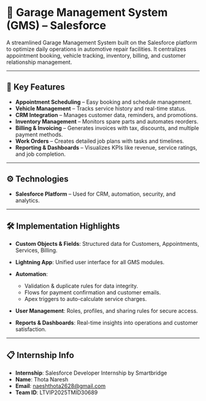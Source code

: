 # 🚗 Garage Management System (GMS) – Salesforce

A streamlined Garage Management System built on the Salesforce platform to optimize daily operations in automotive repair facilities. It centralizes appointment booking, vehicle tracking, inventory, billing, and customer relationship management.

---

## 🔑 Key Features

* **Appointment Scheduling** – Easy booking and schedule management.
* **Vehicle Management** – Tracks service history and real-time status.
* **CRM Integration** – Manages customer data, reminders, and promotions.
* **Inventory Management** – Monitors spare parts and automates reorders.
* **Billing & Invoicing** – Generates invoices with tax, discounts, and multiple payment methods.
* **Work Orders** – Creates detailed job plans with tasks and timelines.
* **Reporting & Dashboards** – Visualizes KPIs like revenue, service ratings, and job completion.

---

## ⚙️ Technologies

* **Salesforce Platform** – Used for CRM, automation, security, and analytics.

---

## 🛠️ Implementation Highlights

* **Custom Objects & Fields**: Structured data for Customers, Appointments, Services, Billing.
* **Lightning App**: Unified user interface for all GMS modules.
* **Automation**:

  * Validation & duplicate rules for data integrity.
  * Flows for payment confirmation and customer emails.
  * Apex triggers to auto-calculate service charges.
* **User Management**: Roles, profiles, and sharing rules for secure access.
* **Reports & Dashboards**: Real-time insights into operations and customer satisfaction.

---

## 📋 Internship Info

* **Internship**: Salesforce Developer Internship by Smartbridge
* **Name**: Thota Naresh
* **Email**: [naeshthota2628@gmail.com](mailto:naeshthota2628@gmail.com)
* **Team ID**: LTVIP2025TMID30689
